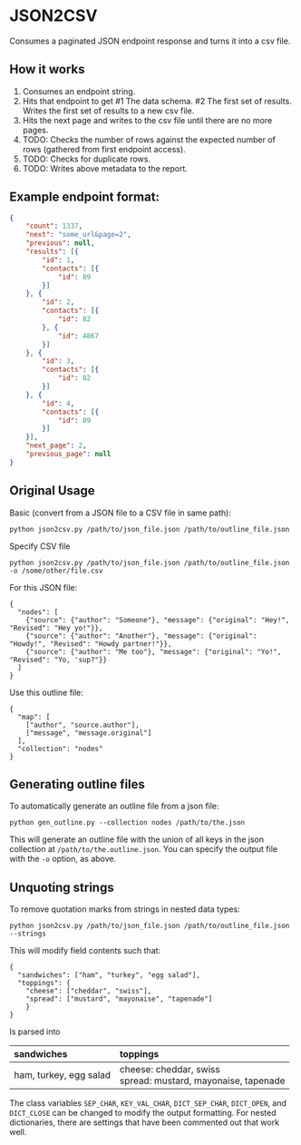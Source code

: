 # JSON2CSV

Consumes a paginated JSON endpoint response and turns it into a csv file.

## How it works

1. Consumes an endpoint string.
2. Hits that endpoint to get #1 The data schema. #2 The first set of results. Writes the first set of results to a new csv file.
3. Hits the next page and writes to the csv file until there are no more pages.
4. TODO: Checks the number of rows against the expected number of rows (gathered from first endpoint access).
5. TODO: Checks for duplicate rows.
6. TODO: Writes above metadata to the report.

## Example endpoint format:

```json
{
    "count": 1337,
    "next": "some_url&page=2",
    "previous": null,
    "results": [{
        "id": 1,
        "contacts": [{
            "id": 89
        }]
    }, {
        "id": 2,
        "contacts": [{
            "id": 82
        }, {
            "id": 4867
        }]
    }, {
        "id": 3,
        "contacts": [{
            "id": 82
        }]
    }, {
        "id": 4,
        "contacts": [{
            "id": 89
        }]
    }],
    "next_page": 2,
    "previous_page": null
}
```

## Original Usage

Basic (convert from a JSON file to a CSV file in same path):

    python json2csv.py /path/to/json_file.json /path/to/outline_file.json

Specify CSV file

    python json2csv.py /path/to/json_file.json /path/to/outline_file.json -o /some/other/file.csv


For this JSON file:

    {
      "nodes": [
        {"source": {"author": "Someone"}, "message": {"original": "Hey!", "Revised": "Hey yo!"}},
        {"source": {"author": "Another"}, "message": {"original": "Howdy!", "Revised": "Howdy partner!"}},
        {"source": {"author": "Me too"}, "message": {"original": "Yo!", "Revised": "Yo, 'sup?"}}
      ]
    }

Use this outline file:

    {
      "map": [
        ["author", "source.author"],
        ["message", "message.original"]
      ],
      "collection": "nodes"
    }

## Generating outline files

To automatically generate an outline file from a json file:

    python gen_outline.py --collection nodes /path/to/the.json

This will generate an outline file with the union of all keys in the json
collection at `/path/to/the.outline.json`.  You can specify the output file
with the `-o` option, as above.

## Unquoting strings

To remove quotation marks from strings in nested data types:

    python json2csv.py /path/to/json_file.json /path/to/outline_file.json --strings

This will modify field contents such that:

    {
      "sandwiches": ["ham", "turkey", "egg salad"],
      "toppings": {
        "cheese": ["cheddar", "swiss"],
        "spread": ["mustard", "mayonaise", "tapenade"]
        }
    }

Is parsed into

|sandwiches            |toppings                                                       |
|:---------------------|:--------------------------------------------------------------|
|ham, turkey, egg salad|cheese: cheddar, swiss<br>spread: mustard, mayonaise, tapenade|

The class variables `SEP_CHAR`, `KEY_VAL_CHAR`, `DICT_SEP_CHAR`, `DICT_OPEN`, and `DICT_CLOSE` can be changed to modify the output formatting. For nested dictionaries, there are settings that have been commented out that work well. 
